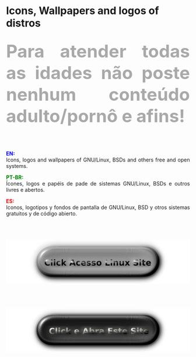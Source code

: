 # Icons, Wallpapers and logos of distros 

<!DOCTYPE html>
<html>
<head>
<meta charset="utf-8" />
<!--<title></title>-->
</head>
<body>
<h2 align=justify><font color=DarkGrey size=14><strong>Para atender todas as idades não poste nenhum conteúdo adulto/pornô e afins!</strong></font></h2><br /><br />

<!--<h1>Icons, WPs, and logos of distros</h1><br />-->
<p align=justify>
<font color=blue><b>EN:</b></font><br />
Icons, logos and wallpapers of GNU/Linux, BSDs and others free and open systems.
</p>

<p align=justify>
<font color=green><b>PT-BR:</b></font><br />
Ícones, logos e papéis de pade de sistemas GNU/Linux, BSDs e outros livres e abertos.
</p>

<p align=justify>
<font color=red><b>ES:</b></font><br />
Iconos, logotipos y fondos de pantalla de GNU/Linux, BSD y otros sistemas gratuitos y de código abierto.
</p><br /><br />


<a href="https://acessolinux.com/regras-contrato-sobre/" target="_blank"><img src="https://raw.githubusercontent.com/GamerCleanVic/iconswpsofdistros/gh-pages/Imagens/Bot%C3%A3oAL.png" target="_blank"></a></p><br /><br />

<a href="https://gamercleanvic.github.io/iconswpsofdistros/" target="_blank"><img src="https://raw.githubusercontent.com/GamerCleanVic/iconswpsofdistros/gh-pages/Imagens/DistrosImagens.png" target="_blank"></a>
</body>
</html>
